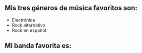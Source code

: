 ## Mis tres géneros de música favoritos son:
* Electrónica
* Rock alternativo
* Rock en español

## Mi banda favorita es:
